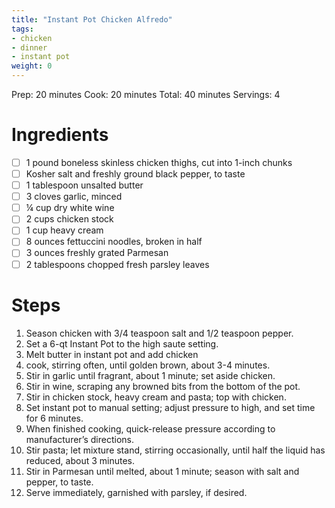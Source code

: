```yaml
---
title: "Instant Pot Chicken Alfredo"
tags:
- chicken
- dinner
- instant pot
weight: 0
---
```

Prep: 20 minutes
Cook: 20 minutes
Total: 40 minutes
Servings: 4

# Ingredients
- [ ] 1 pound boneless skinless chicken thighs, cut into 1-inch chunks
- [ ] Kosher salt and freshly ground black pepper, to taste
- [ ] 1 tablespoon unsalted butter
- [ ] 3 cloves garlic, minced
- [ ] ¼ cup dry white wine
- [ ] 2 cups chicken stock
- [ ] 1 cup heavy cream
- [ ] 8 ounces fettuccini noodles, broken in half
- [ ] 3 ounces freshly grated Parmesan
- [ ] 2 tablespoons chopped fresh parsley leaves

# Steps
1. Season chicken with 3/4 teaspoon salt and 1/2 teaspoon pepper.
2. Set a 6-qt Instant Pot to the high saute setting. 
3. Melt butter in instant pot and  add chicken
4. cook, stirring often, until golden brown, about 3-4 minutes.
5. Stir in garlic until fragrant, about 1 minute; set aside chicken.
6. Stir in wine, scraping any browned bits from the bottom of the pot. 
7. Stir in chicken stock, heavy cream and pasta; top with chicken. 
8. Set instant pot to manual setting; adjust pressure to high, and set time for 6 minutes. 
9. When finished cooking, quick-release pressure according to manufacturer’s directions.
10. Stir pasta; let mixture stand, stirring occasionally, until half the liquid has reduced, about 3 minutes.
11. Stir in Parmesan until melted, about 1 minute; season with salt and pepper, to taste.
12. Serve immediately, garnished with parsley, if desired.
